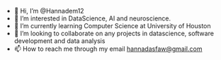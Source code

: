 - 👋 Hi, I’m @Hannadem12
- 👀 I’m interested in DataScience, AI and neuroscience.
- 🌱 I’m currently learning Computer Science at University of Houston
- 💞️ I’m looking to collaborate on any projects in datascience, software development and data analysis
- 📫 How to reach me through my email hannadasfaw@gmail.com

<!---
Hannadem12/Hannadem12 is a ✨ special ✨ repository because its `README.md` (this file) appears on your GitHub profile.
You can click the Preview link to take a look at your changes.
--->
